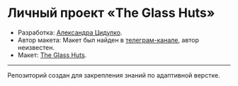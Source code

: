 # Личный проект «The Glass Huts»

* Разработка: [Александра Цидулко](https://github.com/Sephellone).
* Автор макета: Макет был найден в [телеграм-канале](https://t.me/build_html), автор неизвестен.
* Макет: [The Glass Huts](https://buildhtml.ru/template/200).

---

Репозиторий создан для закрепления знаний по адаптивной верстке.
